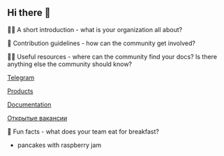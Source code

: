 ## Hi there 👋

🙋‍♀️ A short introduction - what is your organization all about?


🌈 Contribution guidelines - how can the community get involved?

👩‍💻 Useful resources - where can the community find your docs? Is there anything else the community should know?

[Telegram](https://t.me/everytag_it)

[Products](https://www.everytag.ru/)

[Documentation](https://docs.everytag.ru/)

[Открытые вакансии](https://www.everytag.ru/careers)

🍿 Fun facts - what does your team eat for breakfast?
- pancakes with raspberry jam
